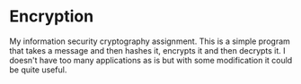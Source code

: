# Encryption
My information security cryptography assignment. This is a simple program that takes a message and then hashes it, encrypts it and then decrypts it. I doesn't have too many applications as is but with some modification it could be quite useful.
